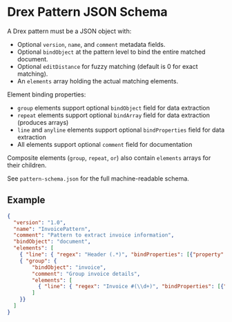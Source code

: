 # Drex Pattern JSON Schema

A Drex pattern must be a JSON object with:
- Optional `version`, `name`, and `comment` metadata fields.
- Optional `bindObject` at the pattern level to bind the entire matched document.
- Optional `editDistance` for fuzzy matching (default is 0 for exact matching).
- An `elements` array holding the actual matching elements.

Element binding properties:
- `group` elements support optional `bindObject` field for data extraction
- `repeat` elements support optional `bindArray` field for data extraction (produces arrays)
- `line` and `anyline` elements support optional `bindProperties` field for data extraction
- All elements support optional `comment` field for documentation

Composite elements (`group`, `repeat`, `or`) also contain `elements` arrays for their children.

See `pattern-schema.json` for the full machine-readable schema.

## Example
```json
{
  "version": "1.0",
  "name": "InvoicePattern",
  "comment": "Pattern to extract invoice information",
  "bindObject": "document",
  "elements": [
    { "line": { "regex": "Header (.*)", "bindProperties": [{"property": "header"}], "comment": "Match header line" } },
    { "group": {
        "bindObject": "invoice",
        "comment": "Group invoice details",
        "elements": [
          { "line": { "regex": "Invoice #(\\d+)", "bindProperties": [{"property": "id"}] } }
        ]
    }}
  ]
}
```